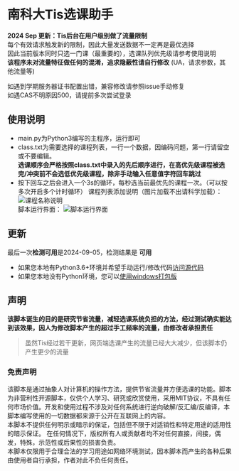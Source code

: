 # 南科大Tis选课助手  
**2024 Sep 更新：Tis后台在用户级别做了流量限制**   
每个有效请求触发新的限制，因此大量发送数据不一定再是最优选择  
因此当前版本同时只选一门课（最重要的），选课队列优先级请参考使用说明  
**该程序未对流量特征做任何的混淆，追求隐蔽性请自行修改** (UA，请求参数，其他流量等)

如遇到学期服务器证书配置出错，兼容修改请参照issue手动修复  
如遇CAS不明原因500，请提前多次尝试登录  

## 使用说明  
- main.py为Python3编写的主程序，运行即可  
- class.txt为需要选择的课程列表，一行一个数据，因编码问题，第一行请留空或不要编辑。  
**选课顺序会严格按照class.txt中录入的先后顺序进行，在高优先级课程被选完/冲突前不会选低优先级课程，除非手动输入任意值字符回车跳过**  
- 按下回车之后会进入一个3s的循环，每秒选当前最优先的课程一次。（可以按多次开启多个计时循环）
课程列表添加说明（图片加载不出请科学加载）：  
![课程名称说明](screenShots/help.png)  
  脚本运行界面：
![脚本运行界面](screenShots/sc.png)

## 更新
最后一次**检测可用**是2024-09-05，检测结果是 **可用**  
- 如果您本地有Python3.6+环境并希望手动运行/修改代码[访问源代码](https://github.com/GhostFrankWu/SUSTech_Tools/blob/master/main.py)  
- 如果您本地没有Python环境，您可以[使用windows打包版](https://github.com/GhostFrankWu/SUSTech_Tools/releases/tag/v5.1.0)  

## 声明

**该脚本诞生的目的是研究节省流量，减轻选课系统负担的方法，经过测试确实能达到该效果，因人为修改脚本产生的超过手工频率的流量，由修改者承担责任**  
>虽然Tis经过若干更新，网页端选课产生的流量已经大大减少，但该脚本仍产生更少的流量

### 免责声明
该脚本是通过抽象人对计算机的操作方法，提供节省流量并方便选课的功能。脚本为非营利性开源脚本，仅供个人学习、研究或欣赏使用，采用MIT协议，不具有任何市场价值。开发和使用过程不涉及对任何系统进行逆向破解/反汇编/反编译，本脚本编写使用的一切数据都来源于公开在互联网上的内容。  
本脚本不提供任何明示或暗示的保证，包括但不限于对适销性和特定用途的适用性的暗示保证。 在任何情况下，版权所有人或贡献者均不对任何直接，间接，偶发，特殊，示范性或后果性的损害负责。  
本脚本仅限用于合理合法的学习用途如网络环境测试，因本脚本而产生的各种后果由使用者自行承担，作者对此不负任何责任。  

<!--

>## TL;DR
>有人要向老师举报："是脚本导致了教务系统瘫痪"。  
>经过测试，学生正常使用TIS选课和使用脚本选课的请求情况如下表所示  
>
>项目（三次取平均） | 请求总数(个) | 流量总计(kB) | 总用时(ms)  
>-- | -- | -- | --
>TIS登录 | 17 | 188 | 680
>脚本登录 | 0 | 0 | 0
>TIS登录CAS认证 | 22 | 745 | 1410
>脚本登录CAS认证 | 1 | 11 | 96
>TIS进入 | 141 | 2487 | 8760
>脚本进入 | 4 | 223 | 692
>TIS选课+刷新 | 119 | 1299 | 取决于查询内容1-10秒不等
>脚本选课 | 1 | 0.6 | 177
>TIS总计（刷新n次） | 180+119n | 3350+1299n | 10秒+每次刷新耗时
>脚本总计（选课m次） | 5+m | 234+0.6m | 0.8秒+每次请求144ms
>
>可见在目前的TIS设计下，脚本一秒发送100次请求都不及一位正常学生刷新页面看选课按钮有没有激活产生的请求/流量多。  
>- 所以如果TIS崩了，那最不应该指责是就是如此节省流量脚本用户了（吧？）  
>  
>本人寄网挂科水平，欢迎大佬对以上论述批评指正。

-->
